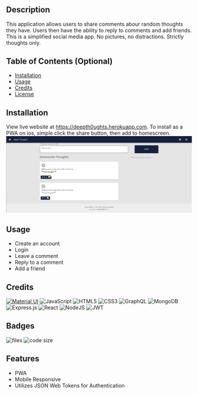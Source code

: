 # <Your-Project-Title>
## Description
This application allows users to share comments abour random thoughts they have. Users then have the ability to reply to comments and add friends. This is a simplified social media app. No pictures, no distractions. Strictly thoughts only.
## Table of Contents (Optional)
- [Installation](#installation)
- [Usage](#usage)
- [Credits](#credits)
- [License](#license)
## Installation
View live website at https://deepth0ughts.herokuapp.com. To install as a PWA on ios, simple click the share button, then add to homescreen.
![screenshot](/screenshot.png)
## Usage
- Create an account
- Login
- Leave a comment
- Reply to a comment
- Add a friend
## Credits
[![Material UI](https://img.shields.io/badge/materialui-%230081CB.svg?style=for-the-badge&logo=material-ui&logoColor=white)](https://material-ui.com)
![JavaScript](https://img.shields.io/badge/javascript-%23323330.svg?style=for-the-badge&logo=javascript&logoColor=%23F7DF1E) ![HTML5](https://img.shields.io/badge/html5-%23E34F26.svg?style=for-the-badge&logo=html5&logoColor=white) ![CSS3](https://img.shields.io/badge/css3-%231572B6.svg?style=for-the-badge&logo=css3&logoColor=white) ![GraphQL](https://img.shields.io/badge/-GraphQL-E10098?style=for-the-badge&logo=graphql&logoColor=white) ![MongoDB](https://img.shields.io/badge/MongoDB-%234ea94b.svg?style=for-the-badge&logo=mongodb&logoColor=white) ![Express.js](https://img.shields.io/badge/express.js-%23404d59.svg?style=for-the-badge&logo=express&logoColor=%2361DAFB) ![React](https://img.shields.io/badge/react-%2320232a.svg?style=for-the-badge&logo=react&logoColor=%2361DAFB) ![NodeJS](https://img.shields.io/badge/node.js-6DA55F?style=for-the-badge&logo=node.js&logoColor=white) ![JWT](https://img.shields.io/badge/JWT-JSON%20Web%20Token-blue)
## Badges
![files](https://img.shields.io/github/directory-file-count/RotichD/deep-thoughts?style=flat-square)
![code size](https://img.shields.io/github/languages/code-size/RotichD/deep-thoughts?style=flat-square)
## Features
- PWA
- Mobile Responsive
- Utilizes JSON Web Tokens for Authentication
